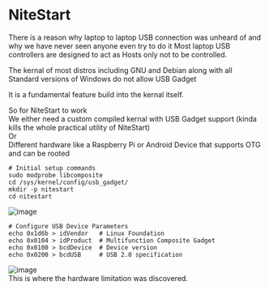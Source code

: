 # NiteStart

There is a reason why laptop to laptop USB connection was unheard of and why we have never seen anyone even try to do it
Most laptop USB controllers are designed to act as Hosts only not to be controlled.  

The kernal of most distros including GNU and Debian along with all Standard versions of Windows do not allow USB Gadget  

It is a fundamental feature build into the kernal itself.  

So for NiteStart to work  
We either need a custom compiled kernal with USB Gadget support (kinda kills the whole practical utility of NiteStart)  
Or  
Different hardware like a Raspberry Pi or Android Device that supports OTG and can be rooted  


```
# Initial setup commands
sudo modprobe libcomposite
cd /sys/kernel/config/usb_gadget/
mkdir -p nitestart
cd nitestart
```
![image](https://github.com/user-attachments/assets/757ecbef-9f5c-48fe-ac74-a2e16a6cfa63)  

```
# Configure USB Device Parameters
echo 0x1d6b > idVendor   # Linux Foundation
echo 0x0104 > idProduct  # Multifunction Composite Gadget
echo 0x0100 > bcdDevice  # Device version
echo 0x0200 > bcdUSB     # USB 2.0 specification
```

![image](https://github.com/user-attachments/assets/4d4a37e7-e354-4f78-8d10-3f22b60abf9a)  
This is where the hardware limitation was discovered.
